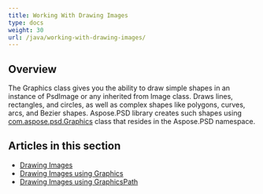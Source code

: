 ```yaml
---
title: Working With Drawing Images
type: docs
weight: 30
url: /java/working-with-drawing-images/
---
```



## **Overview**
The Graphics class gives you the ability to draw simple shapes in an instance of PsdImage or any inherited from Image class. Draws lines, rectangles, and circles, as well as complex shapes like polygons, curves, arcs, and Bezier shapes. Aspose.PSD library creates such shapes using [com.aspose.psd.Graphics](https://reference.aspose.com/psd/java/com.aspose.psd.class-use/Graphics) class that resides in the Aspose.PSD namespace.


## **Articles in this section**
- [Drawing Images](/psd/java/drawing-images/)
- [Drawing Images using Graphics](/psd/java/drawing-images-using-graphics/)
- [Drawing Images using GraphicsPath](/psd/java/drawing-images-using-graphicspath/)

